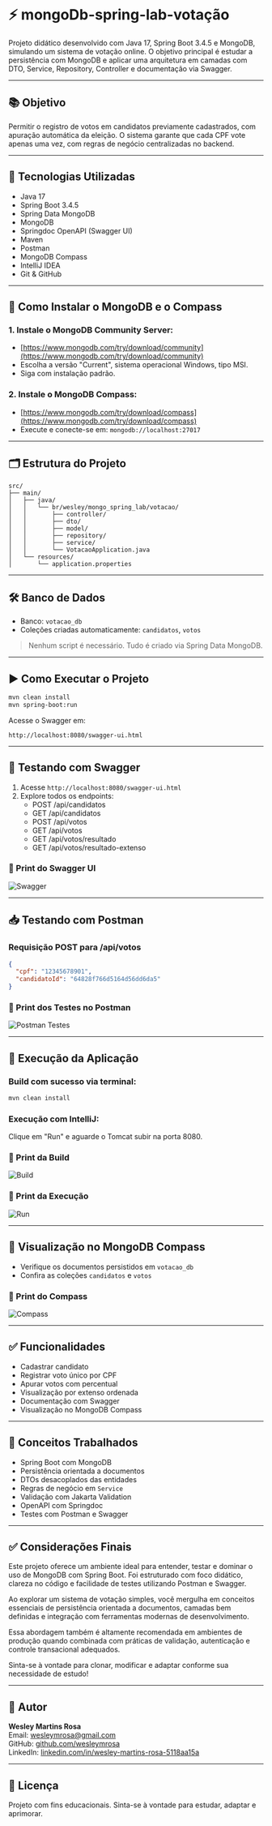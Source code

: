 
# ⚡ mongoDb-spring-lab-votação

Projeto didático desenvolvido com Java 17, Spring Boot 3.4.5 e MongoDB, simulando um sistema de votação online. O objetivo principal é estudar a persistência com MongoDB e aplicar uma arquitetura em camadas com DTO, Service, Repository, Controller e documentação via Swagger.

---

## 📚 Objetivo

Permitir o registro de votos em candidatos previamente cadastrados, com apuração automática da eleição. O sistema garante que cada CPF vote apenas uma vez, com regras de negócio centralizadas no backend.

---

## 🚀 Tecnologias Utilizadas

- Java 17  
- Spring Boot 3.4.5  
- Spring Data MongoDB  
- MongoDB  
- Springdoc OpenAPI (Swagger UI)  
- Maven  
- Postman  
- MongoDB Compass  
- IntelliJ IDEA  
- Git & GitHub  

---

## 💾 Como Instalar o MongoDB e o Compass

### 1. Instale o MongoDB Community Server:
- [https://www.mongodb.com/try/download/community](https://www.mongodb.com/try/download/community)
- Escolha a versão "Current", sistema operacional Windows, tipo MSI.
- Siga com instalação padrão.

### 2. Instale o MongoDB Compass:
- [https://www.mongodb.com/try/download/compass](https://www.mongodb.com/try/download/compass)
- Execute e conecte-se em: `mongodb://localhost:27017`

---

## 🗂️ Estrutura do Projeto

```
src/
├── main/
│   ├── java/
│   │   └── br/wesley/mongo_spring_lab/votacao/
│   │       ├── controller/
│   │       ├── dto/
│   │       ├── model/
│   │       ├── repository/
│   │       ├── service/
│   │       └── VotacaoApplication.java
│   └── resources/
│       └── application.properties
```

---

## 🛠️ Banco de Dados

- Banco: `votacao_db`
- Coleções criadas automaticamente: `candidatos`, `votos`

> Nenhum script é necessário. Tudo é criado via Spring Data MongoDB.

---

## ▶️ Como Executar o Projeto

```bash
mvn clean install
mvn spring-boot:run
```

Acesse o Swagger em:
```
http://localhost:8080/swagger-ui.html
```

---

## 📌 Testando com Swagger

1. Acesse `http://localhost:8080/swagger-ui.html`
2. Explore todos os endpoints:
   - POST /api/candidatos
   - GET /api/candidatos
   - POST /api/votos
   - GET /api/votos
   - GET /api/votos/resultado
   - GET /api/votos/resultado-extenso

### 📸 Print do Swagger UI
![Swagger](Prints/Swagger.png)

---

## 📥 Testando com Postman

### Requisição POST para /api/votos
```json
{
  "cpf": "12345678901",
  "candidatoId": "64828f766d5164d56dd6da5"
}
```

### 📸 Print dos Testes no Postman
![Postman Testes](prints/postman-testes.png)

---

## 📲 Execução da Aplicação

### Build com sucesso via terminal:
```bash
mvn clean install
```

### Execução com IntelliJ:
Clique em "Run" e aguarde o Tomcat subir na porta 8080.

### 📸 Print da Build
![Build](prints/build-ok.png)

### 📸 Print da Execução
![Run](prints/run-ok.png)

---

## 📂 Visualização no MongoDB Compass

- Verifique os documentos persistidos em `votacao_db`
- Confira as coleções `candidatos` e `votos`

### 📸 Print do Compass
![Compass](prints/compass-votacao.png)

---

## ✅ Funcionalidades

- Cadastrar candidato
- Registrar voto único por CPF
- Apurar votos com percentual
- Visualização por extenso ordenada
- Documentação com Swagger
- Visualização no MongoDB Compass

---

## 🧠 Conceitos Trabalhados

- Spring Boot com MongoDB
- Persistência orientada a documentos
- DTOs desacoplados das entidades
- Regras de negócio em `Service`
- Validação com Jakarta Validation
- OpenAPI com Springdoc
- Testes com Postman e Swagger

---

## ✅ Considerações Finais

Este projeto oferece um ambiente ideal para entender, testar e dominar o uso de MongoDB com Spring Boot. Foi estruturado com foco didático, clareza no código e facilidade de testes utilizando Postman e Swagger.

Ao explorar um sistema de votação simples, você mergulha em conceitos essenciais de persistência orientada a documentos, camadas bem definidas e integração com ferramentas modernas de desenvolvimento.

Essa abordagem também é altamente recomendada em ambientes de produção quando combinada com práticas de validação, autenticação e controle transacional adequados.

Sinta-se à vontade para clonar, modificar e adaptar conforme sua necessidade de estudo!

---

## 👤 Autor

**Wesley Martins Rosa**  
Email: wesleymrosa@gmail.com  
GitHub: [github.com/wesleymrosa](https://github.com/wesleymrosa)  
LinkedIn: [linkedin.com/in/wesley-martins-rosa-5118aa15a](https://linkedin.com/in/wesley-martins-rosa-5118aa15a)

---

## 📅 Licença

Projeto com fins educacionais. Sinta-se à vontade para estudar, adaptar e aprimorar.

